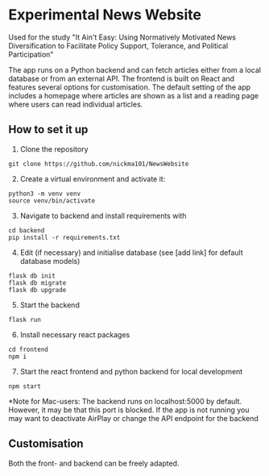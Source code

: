 # Experimental News Website 

Used for the study "It Ain't Easy: Using Normatively Motivated News Diversification to Facilitate Policy Support, Tolerance, and Political Participation"

The app runs on a Python backend and can fetch articles either from a local database or from an external API. The
frontend is built on React and features several options for customisation. The default setting of the app includes a
homepage where articles are shown as a list and a reading page where users can read individual articles. 


## How to set it up

1. Clone the repository

```
git clone https://github.com/nickma101/NewsWebsite
```

2. Create a virtual environment and activate it:

```
python3 -m venv venv
source venv/bin/activate
```

3. Navigate to backend and install requirements with

```
cd backend
pip install -r requirements.txt
```

4. Edit (if necessary) and initialise database (see [add link] for default database models)

```
flask db init
flask db migrate
flask db upgrade
```

5. Start the backend

```
flask run
```

6. Install necessary react packages

```
cd frontend
npm i
```

7. Start the react frontend and python backend for local development

```
npm start
```

*Note for Mac-users: The backend runs on localhost:5000 by default. However, it may be that this port is blocked. If the
app is not running you may want to deactivate AirPlay or change the API endpoint for the backend

## Customisation

Both the front- and backend can be freely adapted.

